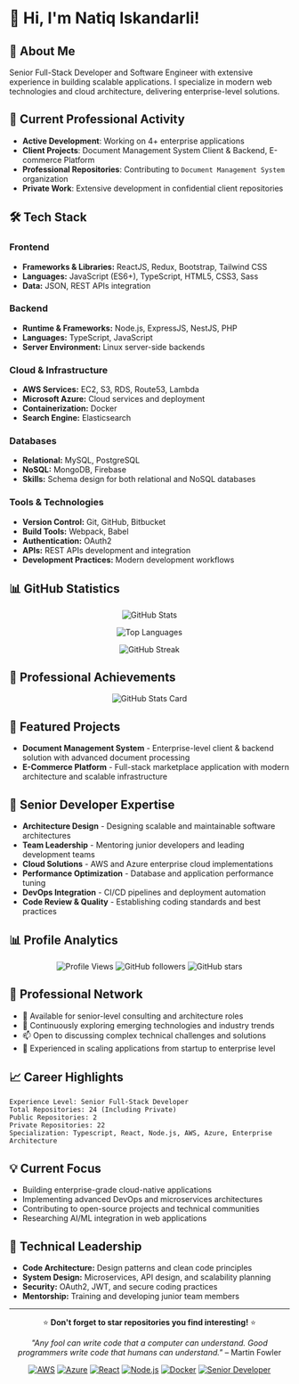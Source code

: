 # 👋 Hi, I'm Natiq Iskandarli!

## 🚀 About Me
Senior Full-Stack Developer and Software Engineer with extensive experience in building scalable applications. I specialize in modern web technologies and cloud architecture, delivering enterprise-level solutions.

## 💼 Current Professional Activity
- **Active Development**: Working on 4+ enterprise applications
- **Client Projects**: Document Management System Client & Backend, E-commerce Platform
- **Professional Repositories**: Contributing to `Document Management System` organization
- **Private Work**: Extensive development in confidential client repositories


## 🛠️ Tech Stack

### Frontend
- **Frameworks & Libraries:** ReactJS, Redux, Bootstrap, Tailwind CSS
- **Languages:** JavaScript (ES6+), TypeScript, HTML5, CSS3, Sass
- **Data:** JSON, REST APIs integration

### Backend
- **Runtime & Frameworks:** Node.js, ExpressJS, NestJS, PHP
- **Languages:** TypeScript, JavaScript
- **Server Environment:** Linux server-side backends

### Cloud & Infrastructure
- **AWS Services:** EC2, S3, RDS, Route53, Lambda
- **Microsoft Azure:** Cloud services and deployment
- **Containerization:** Docker
- **Search Engine:** Elasticsearch

### Databases
- **Relational:** MySQL, PostgreSQL
- **NoSQL:** MongoDB, Firebase
- **Skills:** Schema design for both relational and NoSQL databases

### Tools & Technologies
- **Version Control:** Git, GitHub, Bitbucket
- **Build Tools:** Webpack, Babel
- **Authentication:** OAuth2
- **APIs:** REST APIs development and integration
- **Development Practices:** Modern development workflows

## 📊 GitHub Statistics

<div align="center">

![GitHub Stats](https://github-readme-stats.vercel.app/api?username=NatiqIskandarli&show_icons=true&theme=tokyonight&count_private=true&hide_border=true&include_all_commits=true)

![Top Languages](https://github-readme-stats.vercel.app/api/top-langs/?username=NatiqIskandarli&layout=compact&theme=tokyonight&count_private=true&hide_border=true&langs_count=8)

![GitHub Streak](https://github-readme-streak-stats.herokuapp.com/?user=NatiqIskandarli&theme=tokyonight&hide_border=true)

</div>



## 🏅 Professional Achievements
<div align="center">

![GitHub Stats Card](https://github-readme-stats.vercel.app/api?username=NatiqIskandarli&show_icons=true&count_private=true&theme=tokyonight&hide_border=true&custom_title=Senior%20Developer%20Stats)

</div>



## 💼 Featured Projects
- **Document Management System** - Enterprise-level client & backend solution with advanced document processing
- **E-Commerce Platform** - Full-stack marketplace application with modern architecture and scalable infrastructure

## 🌟 Senior Developer Expertise
- **Architecture Design** - Designing scalable and maintainable software architectures
- **Team Leadership** - Mentoring junior developers and leading development teams
- **Cloud Solutions** - AWS and Azure enterprise cloud implementations
- **Performance Optimization** - Database and application performance tuning
- **DevOps Integration** - CI/CD pipelines and deployment automation
- **Code Review & Quality** - Establishing coding standards and best practices

## 📊 Profile Analytics
<div align="center">

![Profile Views](https://komarev.com/ghpvc/?username=NatiqIskandarli&color=blueviolet&style=flat-square&label=Profile+Views)
![GitHub followers](https://img.shields.io/github/followers/NatiqIskandarli?label=Followers&style=flat-square&color=blue)
![GitHub stars](https://img.shields.io/github/stars/NatiqIskandarli?label=Stars&style=flat-square&color=yellow)

</div>

## 🤝 Professional Network
- 💼 Available for senior-level consulting and architecture roles
- 🌱 Continuously exploring emerging technologies and industry trends
- 📫 Open to discussing complex technical challenges and solutions
- 🚀 Experienced in scaling applications from startup to enterprise level

## 📈 Career Highlights
```text
Experience Level: Senior Full-Stack Developer
Total Repositories: 24 (Including Private)
Public Repositories: 2
Private Repositories: 22
Specialization: Typescript, React, Node.js, AWS, Azure, Enterprise Architecture
```

## 💡 Current Focus
- Building enterprise-grade cloud-native applications
- Implementing advanced DevOps and microservices architectures
- Contributing to open-source projects and technical communities
- Researching AI/ML integration in web applications

## 🎯 Technical Leadership
- **Code Architecture:** Design patterns and clean code principles
- **System Design:** Microservices, API design, and scalability planning
- **Security:** OAuth2, JWT, and secure coding practices
- **Mentorship:** Training and developing junior team members

---
<div align="center">

⭐ **Don't forget to star repositories you find interesting!** ⭐

*"Any fool can write code that a computer can understand. Good programmers write code that humans can understand."* – Martin Fowler

[![AWS](https://img.shields.io/badge/AWS-%23FF9900.svg?style=flat-square&logo=amazon-aws&logoColor=white)]()
[![Azure](https://img.shields.io/badge/Azure-%230072C6.svg?style=flat-square&logo=microsoft-azure&logoColor=white)]()
[![React](https://img.shields.io/badge/React-%2320232a.svg?style=flat-square&logo=react&logoColor=%2361DAFB)]()
[![Node.js](https://img.shields.io/badge/Node.js-6DA55F?style=flat-square&logo=node.js&logoColor=white)]()
[![Docker](https://img.shields.io/badge/Docker-%230db7ed.svg?style=flat-square&logo=docker&logoColor=white)]()
[![Senior Developer](https://img.shields.io/badge/Level-Senior%20Developer-brightgreen?style=flat-square)]()

</div>
